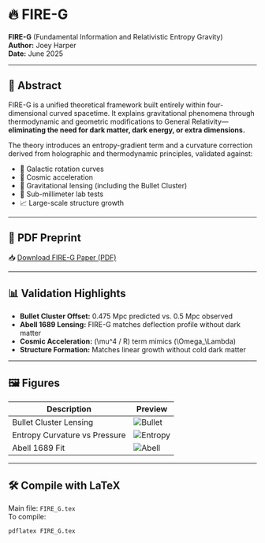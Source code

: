 # 🔥 FIRE-G

**FIRE-G** (Fundamental Information and Relativistic Entropy Gravity)  
**Author:** Joey Harper  
**Date:** June 2025  

---

## 🧠 Abstract

FIRE-G is a unified theoretical framework built entirely within four-dimensional curved spacetime. It explains gravitational phenomena through thermodynamic and geometric modifications to General Relativity—**eliminating the need for dark matter, dark energy, or extra dimensions.**

The theory introduces an entropy-gradient term and a curvature correction derived from holographic and thermodynamic principles, validated against:

- 🚀 Galactic rotation curves  
- 🌌 Cosmic acceleration  
- 🔭 Gravitational lensing (including the Bullet Cluster)  
- 🧪 Sub-millimeter lab tests  
- 📈 Large-scale structure growth  

---

## 📄 PDF Preprint

📥 [Download FIRE-G Paper (PDF)](FIRE_G.pdf)

---

## 📊 Validation Highlights

- **Bullet Cluster Offset:** 0.475 Mpc predicted vs. 0.5 Mpc observed  
- **Abell 1689 Lensing:** FIRE-G matches deflection profile without dark matter  
- **Cosmic Acceleration:** \(\mu^4 / R\) term mimics \(\Omega_\Lambda\)  
- **Structure Formation:** Matches linear growth without cold dark matter

---

## 🖼️ Figures

| Description                    | Preview |
|--------------------------------|---------|
| Bullet Cluster Lensing         | ![Bullet](figures/bullet_cluster_convergence.png) |
| Entropy Curvature vs Pressure  | ![Entropy](figures/entropy_pressure_vs_curvature.png) |
| Abell 1689 Fit                 | ![Abell](figures/abell1689_fireg_fit.png) |

---

## 🛠️ Compile with LaTeX

Main file: `FIRE_G.tex`  
To compile:

```bash
pdflatex FIRE_G.tex
